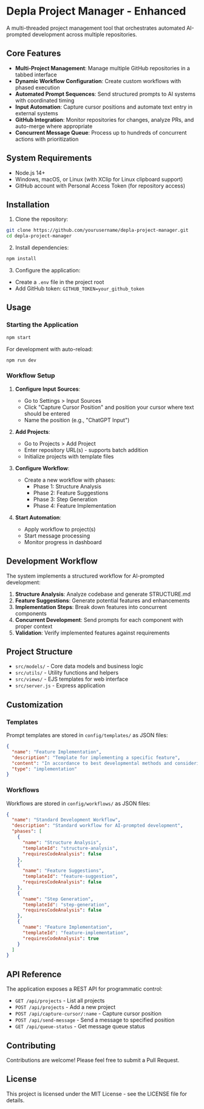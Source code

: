 # Depla Project Manager - Enhanced

A multi-threaded project management tool that orchestrates automated AI-prompted development across multiple repositories.

## Core Features

- **Multi-Project Management**: Manage multiple GitHub repositories in a tabbed interface
- **Dynamic Workflow Configuration**: Create custom workflows with phased execution
- **Automated Prompt Sequences**: Send structured prompts to AI systems with coordinated timing
- **Input Automation**: Capture cursor positions and automate text entry in external systems
- **GitHub Integration**: Monitor repositories for changes, analyze PRs, and auto-merge where appropriate
- **Concurrent Message Queue**: Process up to hundreds of concurrent actions with prioritization

## System Requirements

- Node.js 14+
- Windows, macOS, or Linux (with XClip for Linux clipboard support)
- GitHub account with Personal Access Token (for repository access)

## Installation

1. Clone the repository:
```bash
git clone https://github.com/yourusername/depla-project-manager.git
cd depla-project-manager
```

2. Install dependencies:
```bash
npm install
```

3. Configure the application:
- Create a `.env` file in the project root 
- Add GitHub token: `GITHUB_TOKEN=your_github_token`

## Usage

### Starting the Application

```bash
npm start
```

For development with auto-reload:
```bash
npm run dev
```

### Workflow Setup

1. **Configure Input Sources**:
   - Go to Settings > Input Sources
   - Click "Capture Cursor Position" and position your cursor where text should be entered
   - Name the position (e.g., "ChatGPT Input")

2. **Add Projects**:
   - Go to Projects > Add Project
   - Enter repository URL(s) - supports batch addition
   - Initialize projects with template files

3. **Configure Workflow**:
   - Create a new workflow with phases:
     - Phase 1: Structure Analysis
     - Phase 2: Feature Suggestions
     - Phase 3: Step Generation
     - Phase 4: Feature Implementation

4. **Start Automation**:
   - Apply workflow to project(s)
   - Start message processing
   - Monitor progress in dashboard

## Development Workflow

The system implements a structured workflow for AI-prompted development:

1. **Structure Analysis**: Analyze codebase and generate STRUCTURE.md
2. **Feature Suggestions**: Generate potential features and enhancements
3. **Implementation Steps**: Break down features into concurrent components
4. **Concurrent Development**: Send prompts for each component with proper context
5. **Validation**: Verify implemented features against requirements

## Project Structure

- `src/models/` - Core data models and business logic
- `src/utils/` - Utility functions and helpers
- `src/views/` - EJS templates for web interface
- `src/server.js` - Express application

## Customization

### Templates

Prompt templates are stored in `config/templates/` as JSON files:

```json
{
  "name": "Feature Implementation",
  "description": "Template for implementing a specific feature",
  "content": "In accordance to best developmental methods and considering all correspondent code context -> Implement {{featureName}}\n\n{{featureDescription}}\n\n{{featureRequirements}}\n\nhave in mind that there are other concurrently developed correspondent features therefore you should carefully align with requirements of the feature",
  "type": "implementation"
}
```

### Workflows

Workflows are stored in `config/workflows/` as JSON files:

```json
{
  "name": "Standard Development Workflow",
  "description": "Standard workflow for AI-prompted development",
  "phases": [
    {
      "name": "Structure Analysis",
      "templateId": "structure-analysis",
      "requiresCodeAnalysis": false
    },
    {
      "name": "Feature Suggestions",
      "templateId": "feature-suggestion",
      "requiresCodeAnalysis": false
    },
    {
      "name": "Step Generation",
      "templateId": "step-generation",
      "requiresCodeAnalysis": false
    },
    {
      "name": "Feature Implementation",
      "templateId": "feature-implementation",
      "requiresCodeAnalysis": true
    }
  ]
}
```

## API Reference

The application exposes a REST API for programmatic control:

- `GET /api/projects` - List all projects
- `POST /api/projects` - Add a new project
- `POST /api/capture-cursor/:name` - Capture cursor position
- `POST /api/send-message` - Send a message to specified position
- `GET /api/queue-status` - Get message queue status

## Contributing

Contributions are welcome! Please feel free to submit a Pull Request.

## License

This project is licensed under the MIT License - see the LICENSE file for details. 